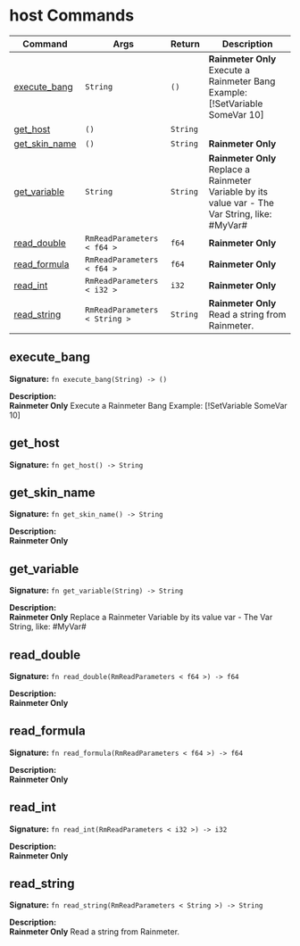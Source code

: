 # host Commands

| Command | Args | Return | Description |
|---------|------|--------|-------------|
| [execute_bang](#execute_bang) | `String` | `()` | **Rainmeter Only** Execute a Rainmeter Bang Example: [!SetVariable SomeVar 10] |
| [get_host](#get_host) | `()` | `String` |  |
| [get_skin_name](#get_skin_name) | `()` | `String` | **Rainmeter Only** |
| [get_variable](#get_variable) | `String` | `String` | **Rainmeter Only** Replace a Rainmeter Variable by its value var - The Var String, like: #MyVar# |
| [read_double](#read_double) | `RmReadParameters < f64 >` | `f64` | **Rainmeter Only** |
| [read_formula](#read_formula) | `RmReadParameters < f64 >` | `f64` | **Rainmeter Only** |
| [read_int](#read_int) | `RmReadParameters < i32 >` | `i32` | **Rainmeter Only** |
| [read_string](#read_string) | `RmReadParameters < String >` | `String` | **Rainmeter Only** Read a string from Rainmeter. |

## execute_bang

**Signature:** `fn execute_bang(String) -> ()`

**Description:**  
**Rainmeter Only** Execute a Rainmeter Bang Example: [!SetVariable SomeVar 10]


## get_host

**Signature:** `fn get_host() -> String`


## get_skin_name

**Signature:** `fn get_skin_name() -> String`

**Description:**  
**Rainmeter Only**


## get_variable

**Signature:** `fn get_variable(String) -> String`

**Description:**  
**Rainmeter Only** Replace a Rainmeter Variable by its value var - The Var String, like: #MyVar#


## read_double

**Signature:** `fn read_double(RmReadParameters < f64 >) -> f64`

**Description:**  
**Rainmeter Only**


## read_formula

**Signature:** `fn read_formula(RmReadParameters < f64 >) -> f64`

**Description:**  
**Rainmeter Only**


## read_int

**Signature:** `fn read_int(RmReadParameters < i32 >) -> i32`

**Description:**  
**Rainmeter Only**


## read_string

**Signature:** `fn read_string(RmReadParameters < String >) -> String`

**Description:**  
**Rainmeter Only** Read a string from Rainmeter.

